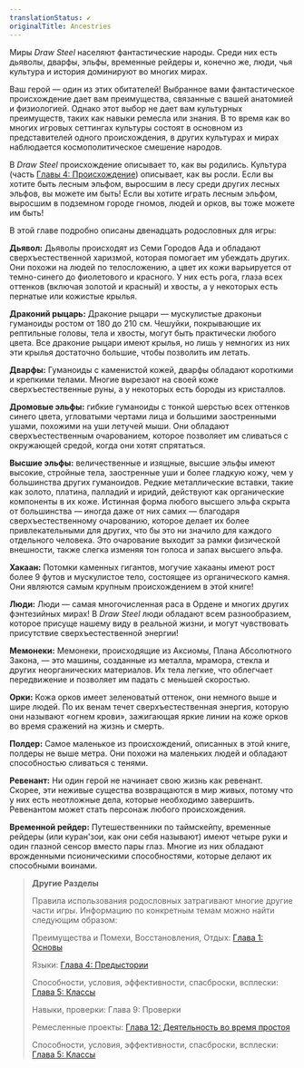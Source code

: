 ```yaml
---
translationStatus: ✔️
originalTitle: Ancestries
---
```


Миры *Draw Steel* населяют фантастические народы. Среди них есть дьяволы, дварфы, эльфы, временные рейдеры и, конечно же, люди, чья культура и история доминируют во многих мирах.

Ваш герой — один из этих обитателей! Выбранное вами фантастическое происхождение дает вам преимущества, связанные с вашей анатомией и физиологией. Однако этот выбор не дает вам культурных преимуществ, таких как навыки ремесла или знания. В то время как во многих игровых сеттингах культуры состоят в основном из представителей одного происхождения, в других культурах и мирах наблюдается космополитическое смешение народов.

В *Draw Steel* происхождение описывает то, как вы родились. Культура (часть [Главы 4: Происхождение](#page-67-0)) описывает, как вы росли. Если вы хотите быть лесным эльфом, выросшим в лесу среди других лесных эльфов, вы можете им быть! Если вы хотите играть лесным эльфом, выросшим в подземном городе гномов, людей и орков, вы тоже можете им быть!

В этой главе подробно описаны двенадцать родословных для игры:

**Дьявол:** Дьяволы происходят из Семи Городов Ада и обладают сверхъестественной харизмой, которая помогает им убеждать других. Они похожи на людей по телосложению, а цвет их кожи варьируется от темно-синего до фиолетового и красного. У них есть рога, глаза всех оттенков (включая золотой и красный) и хвосты, а у некоторых есть пернатые или кожистые крылья.

**Драконий рыцарь:** Драконие рыцари — мускулистые драконьи гуманоиды ростом от 180 до 210 см. Чешуйки, покрывающие их рептильные головы, тела и хвосты, могут быть практически любого цвета. Все драконие рыцари имеют крылья, но лишь у немногих из них эти крылья достаточно большие, чтобы позволить им летать.

**Дварфы:** Гуманоиды с каменистой кожей, дварфы обладают короткими и крепкими телами. Многие вырезают на своей коже сверхъестественные руны, а у некоторых есть бороды из кристаллов.

**Дромовые эльфы:** гибкие гуманоиды с тонкой шерстью всех оттенков синего цвета, угловатыми чертами лица и большими заостренными ушами, похожими на уши летучей мыши. Они обладают сверхъестественным очарованием, которое позволяет им сливаться с окружающей средой, когда они хотят спрятаться.

**Высшие эльфы:** величественные и изящные, высшие эльфы имеют высокие, стройные тела, заостренные уши и более гладкую кожу, чем у большинства других гуманоидов. Редкие металлические вставки, такие как золото, платина, палладий и иридий, действуют как органические компоненты в их коже. Истинная форма любого высшего эльфа скрыта от большинства — иногда даже от них самих — благодаря сверхъестественному очарованию, которое делает их более привлекательными для других, что бы это ни значило для каждого отдельного человека. Это очарование выходит за рамки физической внешности, также слегка изменяя тон голоса и запах высшего эльфа.

**Хакаан:** Потомки каменных гигантов, могучие хакааны имеют рост более 9 футов и мускулистое тело, состоящее из органического камня. Они являются самым крупным происхождением в этой книге!

**Люди:** Люди — самая многочисленная раса в Ордене и многих других фэнтезийных мирах! В *Draw Steel* люди обладают всем разнообразием, которое присуще нашему виду в реальной жизни, и могут чувствовать присутствие сверхъестественной энергии!

**Мемонеки:** Мемонеки, происходящие из Аксиомы, Плана Абсолютного Закона, — это машины, созданные из металла, мрамора, стекла и других неорганических материалов. Их тела легкие, что облегчает передвижение и позволяет им падать с меньшей скоростью.

**Орки:** Кожа орков имеет зеленоватый оттенок, они немного выше и шире людей. По их венам течет сверхъестественная энергия, которую они называют «огнем крови», зажигающая яркие линии на коже орков во время сражений на жизнь и смерть.

**Полдер:** Самое маленькое из происхождений, описанных в этой книге, полдеры не выше метра. Они похожи на маленьких людей и обладают способностью сливаться с тенями.

**Ревенант:** Ни один герой не начинает свою жизнь как ревенант. Скорее, эти неживые существа возвращаются в мир живых, потому что у них есть неотложные дела, которые необходимо завершить. Ревенантом может стать персонаж любого происхождения.

**Временной рейдер:** Путешественники по таймскейпу, временные рейдеры (или куран'зои, как они себя называют) имеют четыре руки и один глазной сенсор вместо пары глаз. Многие из них обладают врожденными псионическими способностями, которые делают их способными воинами.

<!-- -->
> **Другие Разделы**
>
> Правила использования родословных затрагивают многие другие части игры. Информацию по конкретным темам можно найти следующим образом:
>
> Преимущества и Помехи, Восстановления, Отдых: [Глава 1: Основы](#page-17-3)
>
> Языки: [Глава 4: Предыстории](#page-67-0)
>
> Способности, условия, эффективности, спасброски, всплески: [Глава 5: Классы](#page-83-2)
>
> Навыки, проверки: Глава 9: Проверки
>
> Ремесленные проекты: [Глава 12: Деятельность во время простоя](#page-307-2)
>
> Способности, условия, эффективности, спасброски, всплески: [Глава 5: Классы](#page-83-2)